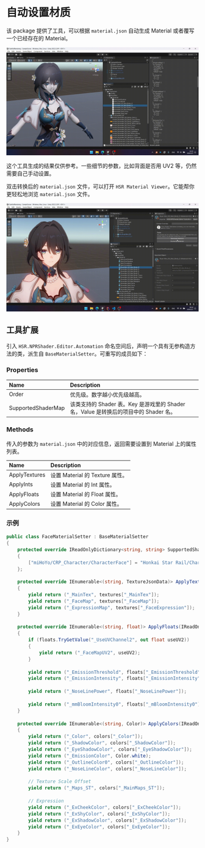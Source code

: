 # 自动设置材质

该 package 提供了工具，可以根据 `material.json` 自动生成 Material 或者覆写一个已经存在的 Material。

![自动生成 Material](../../assets/auto-generate-material.gif)

这个工具生成的结果仅供参考。一些细节的参数，比如背面是否用 UV2 等，仍然需要自己手动设置。

双击转换后的 `material.json` 文件，可以打开 `HSR Material Viewer`。它能帮你更轻松地浏览 `material.json` 文件。

![HSR Material Viewer](../../assets/hsr-mat-viewer.gif)

## 工具扩展

引入 `HSR.NPRShader.Editor.Automation` 命名空间后，声明一个具有无参构造方法的类，派生自 `BaseMaterialSetter`。可重写的成员如下：

### Properties

|Name|Description|
|:-|:-|
|Order|优先级。数字越小优先级越高。|
|SupportedShaderMap|该类支持的 Shader 表。Key 是游戏里的 Shader 名，Value 是转换后的项目中的 Shader 名。|

### Methods

传入的参数为 `material.json` 中的对应信息，返回需要设置到 Material 上的属性列表。

|Name|Description|
|:-|:-|
|ApplyTextures|设置 Material 的 Texture 属性。|
|ApplyInts|设置 Material 的 Int 属性。|
|ApplyFloats|设置 Material 的 Float 属性。|
|ApplyColors|设置 Material 的 Color 属性。|

### 示例

``` csharp
public class FaceMaterialSetter : BaseMaterialSetter
{
    protected override IReadOnlyDictionary<string, string> SupportedShaderMap => new Dictionary<string, string>()
    {
        ["miHoYo/CRP_Character/CharacterFace"] = "Honkai Star Rail/Character/Face"
    };

    protected override IEnumerable<(string, TextureJsonData)> ApplyTextures(IReadOnlyDictionary<string, TextureJsonData> textures)
    {
        yield return ("_MainTex", textures["_MainTex"]);
        yield return ("_FaceMap", textures["_FaceMap"]);
        yield return ("_ExpressionMap", textures["_FaceExpression"]);
    }

    protected override IEnumerable<(string, float)> ApplyFloats(IReadOnlyDictionary<string, float> floats)
    {
        if (floats.TryGetValue("_UseUVChannel2", out float useUV2))
        {
            yield return ("_FaceMapUV2", useUV2);
        }

        yield return ("_EmissionThreshold", floats["_EmissionThreshold"]);
        yield return ("_EmissionIntensity", floats["_EmissionIntensity"]);

        yield return ("_NoseLinePower", floats["_NoseLinePower"]);

        yield return ("_mmBloomIntensity0", floats["_mBloomIntensity0"]);
    }

    protected override IEnumerable<(string, Color)> ApplyColors(IReadOnlyDictionary<string, Color> colors)
    {
        yield return ("_Color", colors["_Color"]);
        yield return ("_ShadowColor", colors["_ShadowColor"]);
        yield return ("_EyeShadowColor", colors["_EyeShadowColor"]);
        yield return ("_EmissionColor", Color.white);
        yield return ("_OutlineColor0", colors["_OutlineColor"]);
        yield return ("_NoseLineColor", colors["_NoseLineColor"]);

        // Texture Scale Offset
        yield return ("_Maps_ST", colors["_MainMaps_ST"]);

        // Expression
        yield return ("_ExCheekColor", colors["_ExCheekColor"]);
        yield return ("_ExShyColor", colors["_ExShyColor"]);
        yield return ("_ExShadowColor", colors["_ExShadowColor"]);
        yield return ("_ExEyeColor", colors["_ExEyeColor"]);
    }
}
```
